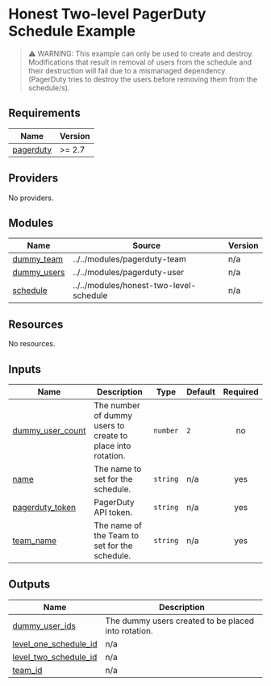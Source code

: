 # Honest Two-level PagerDuty Schedule Example

>
> ⚠️ WARNING: This example can only be used to create and destroy. Modifications that result in removal of users
> from the schedule and their destruction will fail due to a mismanaged dependency (PagerDuty tries to destroy the users
> before removing them from the schedule/s).
>

<!-- BEGIN_TF_DOCS -->
## Requirements

| Name | Version |
|------|---------|
| <a name="requirement_pagerduty"></a> [pagerduty](#requirement\_pagerduty) | >= 2.7 |

## Providers

No providers.

## Modules

| Name | Source | Version |
|------|--------|---------|
| <a name="module_dummy_team"></a> [dummy\_team](#module\_dummy\_team) | ../../modules/pagerduty-team | n/a |
| <a name="module_dummy_users"></a> [dummy\_users](#module\_dummy\_users) | ../../modules/pagerduty-user | n/a |
| <a name="module_schedule"></a> [schedule](#module\_schedule) | ../../modules/honest-two-level-schedule | n/a |

## Resources

No resources.

## Inputs

| Name | Description | Type | Default | Required |
|------|-------------|------|---------|:--------:|
| <a name="input_dummy_user_count"></a> [dummy\_user\_count](#input\_dummy\_user\_count) | The number of dummy users to create to place into rotation. | `number` | `2` | no |
| <a name="input_name"></a> [name](#input\_name) | The name to set for the schedule. | `string` | n/a | yes |
| <a name="input_pagerduty_token"></a> [pagerduty\_token](#input\_pagerduty\_token) | PagerDuty API token. | `string` | n/a | yes |
| <a name="input_team_name"></a> [team\_name](#input\_team\_name) | The name of the Team to set for the schedule. | `string` | n/a | yes |

## Outputs

| Name | Description |
|------|-------------|
| <a name="output_dummy_user_ids"></a> [dummy\_user\_ids](#output\_dummy\_user\_ids) | The dummy users created to be placed into rotation. |
| <a name="output_level_one_schedule_id"></a> [level\_one\_schedule\_id](#output\_level\_one\_schedule\_id) | n/a |
| <a name="output_level_two_schedule_id"></a> [level\_two\_schedule\_id](#output\_level\_two\_schedule\_id) | n/a |
| <a name="output_team_id"></a> [team\_id](#output\_team\_id) | n/a |
<!-- END_TF_DOCS -->
